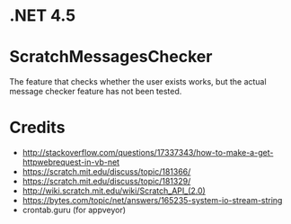 # .NET 4.5
# ScratchMessagesChecker
The feature that checks whether the user exists works, but the actual message checker feature has not been tested.
# Credits
- http://stackoverflow.com/questions/17337343/how-to-make-a-get-httpwebrequest-in-vb-net
- https://scratch.mit.edu/discuss/topic/181366/  
- https://scratch.mit.edu/discuss/topic/181329/  
- http://wiki.scratch.mit.edu/wiki/Scratch_API_(2.0)  
- https://bytes.com/topic/net/answers/165235-system-io-stream-string  
- crontab.guru (for appveyor)
